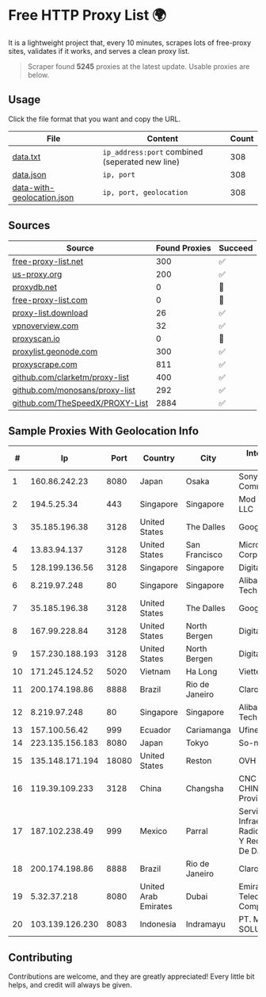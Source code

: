 
# Free HTTP Proxy List 🌍

It is a lightweight project that, every 10 minutes, scrapes lots of free-proxy sites, validates if it works, and serves a clean proxy list.


> Scraper found **5245** proxies at the latest update. Usable proxies are below.

## Usage

Click the file format that you want and copy the URL.


|File|Content|Count|
|----|-------|-----|
|[data.txt](https://raw.githubusercontent.com/themiralay/Proxy-List-World/master/data.txt)|`ip_address:port` combined (seperated new line)|308|
|[data.json](https://raw.githubusercontent.com/themiralay/Proxy-List-World/master/data.json)|`ip, port`|308|
|[data-with-geolocation.json](https://raw.githubusercontent.com/themiralay/Proxy-List-World/master/data-with-geolocation.json)|`ip, port, geolocation`|308|

## Sources

|Source|Found Proxies|Succeed|
|------|-------------|-------|
|[free-proxy-list.net](https://free-proxy-list.net)|300|✅|
|[us-proxy.org](https://www.us-proxy.org)|200|✅|
|[proxydb.net](http://proxydb.net)|0|🚫|
|[free-proxy-list.com](https://free-proxy-list.com/?page=&port=&type%5B%5D=http&type%5B%5D=https&up_time=0&search=Search)|0|🚫|
|[proxy-list.download](https://www.proxy-list.download/HTTP)|26|✅|
|[vpnoverview.com](https://vpnoverview.com/privacy/anonymous-browsing/free-proxy-servers)|32|✅|
|[proxyscan.io](https://www.proxyscan.io)|0|🚫|
|[proxylist.geonode.com](https://proxylist.geonode.com/api/proxy-list?limit=300&page=1&sort_by=lastChecked&sort_type=desc&protocols=http,https)|300|✅|
|[proxyscrape.com](https://api.proxyscrape.com/v2/?request=displayproxies&protocol=http&timeout=10000&country=all&ssl=all&anonymity=all)|811|✅|
|[github.com/clarketm/proxy-list](https://raw.githubusercontent.com/clarketm/proxy-list/master/proxy-list-raw.txt)|400|✅|
|[github.com/monosans/proxy-list](https://raw.githubusercontent.com/monosans/proxy-list/main/proxies/http.txt)|292|✅|
|[github.com/TheSpeedX/PROXY-List](https://raw.githubusercontent.com/TheSpeedX/PROXY-List/master/http.txt)|2884|✅|


## Sample Proxies With Geolocation Info

|#|Ip|Port|Country|City|Internet Service Provider|
|-|--|----|-------|----|-------------------------|
|1|160.86.242.23|8080|Japan|Osaka|Sony Network Communications Inc|
|2|194.5.25.34|443|Singapore|Singapore|Mod Mission Critical LLC|
|3|35.185.196.38|3128|United States|The Dalles|Google LLC|
|4|13.83.94.137|3128|United States|San Francisco|Microsoft Corporation|
|5|128.199.136.56|3128|Singapore|Singapore|DigitalOcean, LLC|
|6|8.219.97.248|80|Singapore|Singapore|Alibaba (US) Technology Co., Ltd.|
|7|35.185.196.38|3128|United States|The Dalles|Google LLC|
|8|167.99.228.84|3128|United States|North Bergen|DigitalOcean, LLC|
|9|157.230.188.193|3128|United States|North Bergen|DigitalOcean, LLC|
|10|171.245.124.52|5020|Vietnam|Ha Long|Viettel Corporation|
|11|200.174.198.86|8888|Brazil|Rio de Janeiro|Claro S.A|
|12|8.219.97.248|80|Singapore|Singapore|Alibaba (US) Technology Co., Ltd.|
|13|157.100.56.42|999|Ecuador|Cariamanga|Ufinet Panama S.A.|
|14|223.135.156.183|8080|Japan|Tokyo|So-net Corporation|
|15|135.148.171.194|18080|United States|Reston|OVH SAS|
|16|119.39.109.233|3128|China|Changsha|CNC Group CHINA169 Hunan Province Network|
|17|187.102.238.49|999|Mexico|Parral|Servicios De Infraestructura De Radiocomunicacion Y Redes Privadas De Datos Hype|
|18|200.174.198.86|8888|Brazil|Rio de Janeiro|Claro S.A|
|19|5.32.37.218|8080|United Arab Emirates|Dubai|Emirates Integrated Telecommunications Company PJSC|
|20|103.139.126.230|8083|Indonesia|Indramayu|PT. MITRACOM SOLUSI TEKNOLOGI|



## Contributing

Contributions are welcome, and they are greatly appreciated! Every
little bit helps, and credit will always be given.

